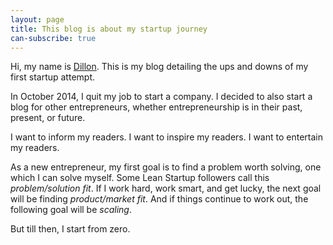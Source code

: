 ```yaml
---
layout: page
title: This blog is about my startup journey
can-subscribe: true
---
```


Hi, my name is <a href="http://www.dillonforrest.com/" target="_blank">Dillon</a>.  This is my blog detailing the ups and downs of my first startup attempt.

In October 2014, I quit my job to start a company.  I decided to also start a blog for other entrepreneurs, whether entrepreneurship is in their past, present, or future.

I want to inform my readers.  I want to inspire my readers.  I want to entertain my readers.

As a new entrepreneur, my first goal is to find a problem worth solving, one which I can solve myself.  Some Lean Startup followers call this *problem/solution fit*.  If I work hard, work smart, and get lucky, the next goal will be finding *product/market fit*.  And if things continue to work out, the following goal will be *scaling*.

But till then, I start from zero.
